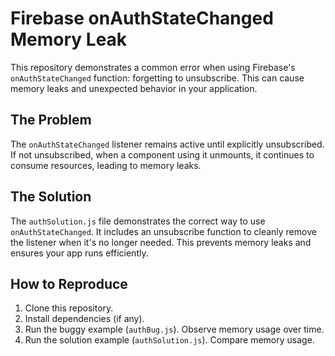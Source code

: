 # Firebase onAuthStateChanged Memory Leak

This repository demonstrates a common error when using Firebase's `onAuthStateChanged` function: forgetting to unsubscribe.  This can cause memory leaks and unexpected behavior in your application.

## The Problem

The `onAuthStateChanged` listener remains active until explicitly unsubscribed. If not unsubscribed, when a component using it unmounts, it continues to consume resources, leading to memory leaks. 

## The Solution

The `authSolution.js` file demonstrates the correct way to use `onAuthStateChanged`.  It includes an unsubscribe function to cleanly remove the listener when it's no longer needed.  This prevents memory leaks and ensures your app runs efficiently.

## How to Reproduce

1. Clone this repository.
2. Install dependencies (if any).
3. Run the buggy example (`authBug.js`). Observe memory usage over time. 
4. Run the solution example (`authSolution.js`). Compare memory usage. 